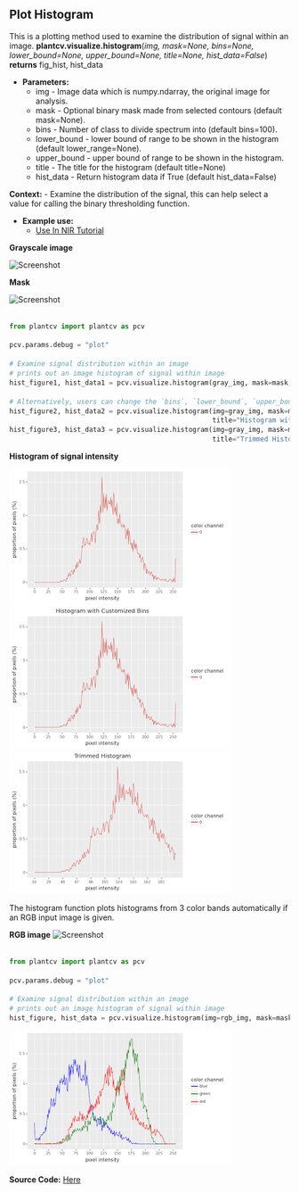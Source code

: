 ## Plot Histogram

This is a plotting method used to examine the distribution of signal within an image.
**plantcv.visualize.histogram**(*img, mask=None, bins=None, lower_bound=None, upper_bound=None, title=None, hist_data=False*)
**returns** fig_hist, hist_data

- **Parameters:**
    - img - Image data which is numpy.ndarray, the original image for analysis.
    - mask - Optional binary mask made from selected contours (default mask=None).
    - bins - Number of class to divide spectrum into (default bins=100).
    - lower_bound - lower bound of range to be shown in the histogram (default lower_range=None). 
    - upper_bound - upper bound of range to be shown in the histogram. 
    - title - The title for the histogram (default title=None) 
    - hist_data - Return histogram data if True (default hist_data=False)
    
**Context:**
    - Examine the distribution of the signal, this can help select a value for calling the binary thresholding function.
    
- **Example use:**
    - [Use In NIR Tutorial](tutorials/nir_tutorial.md)

**Grayscale image**

![Screenshot](img/documentation_images/histogram/01_hsv_saturation.jpg)

**Mask**

![Screenshot](img/documentation_images/histogram/mask.jpg)

```python

from plantcv import plantcv as pcv

pcv.params.debug = "plot"

# Examine signal distribution within an image
# prints out an image histogram of signal within image
hist_figure1, hist_data1 = pcv.visualize.histogram(gray_img, mask=mask, hist_data=True)

# Alternatively, users can change the `bins`, `lower_bound`, `upper_bound` and `title`.
hist_figure2, hist_data2 = pcv.visualize.histogram(img=gray_img, mask=mask, bins=256, 
                                                   title="Histogram with Customized Bins", hist_data=True)
hist_figure3, hist_data3 = pcv.visualize.histogram(img=gray_img, mask=mask, lower_bound=10, upper_bound=200,
                                                   title="Trimmed Histogram", hist_data=True)

```

**Histogram of signal intensity**

![Screenshot](img/documentation_images/histogram/gray_histogram_default.png)
![Screenshot](img/documentation_images/histogram/gray_histogram_bins.png)
![Screenshot](img/documentation_images/histogram/gray_histogram_trimmed.png)


The histogram function plots histograms from 3 color bands automatically if an RGB input image is given.

**RGB image**
![Screenshot](img/tutorial_images/vis/original_image.jpg)

```python

from plantcv import plantcv as pcv

pcv.params.debug = "plot"

# Examine signal distribution within an image
# prints out an image histogram of signal within image
hist_figure, hist_data = pcv.visualize.histogram(img=rgb_img, mask=mask, hist_data=True)

```
![Screenshot](img/documentation_images/histogram/RGB_histogram.png)

**Source Code:** [Here](https://github.com/danforthcenter/plantcv/blob/master/plantcv/plantcv/visualize/histogram.py)

